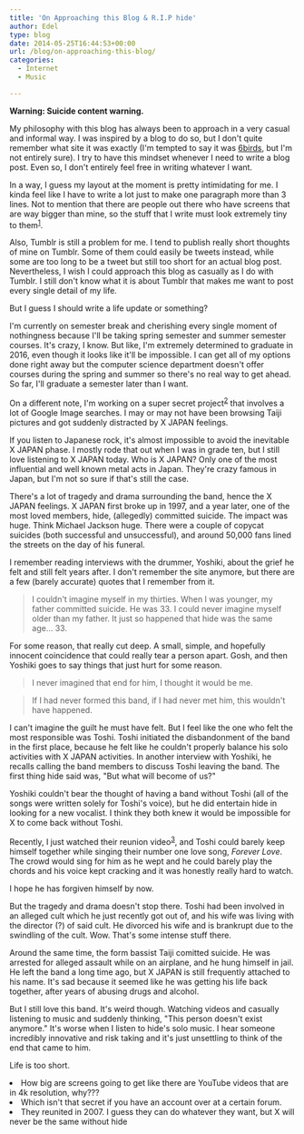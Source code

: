```yaml
---
title: 'On Approaching this Blog & R.I.P hide'
author: Edel
type: blog
date: 2014-05-25T16:44:53+00:00
url: /blog/on-approaching-this-blog/
categories:
  - Internet
  - Music

---
```

**Warning: Suicide content warning.**

My philosophy with this blog has always been to approach in a very casual and informal way. I was inspired by a blog to do so, but I don't quite remember what site it was exactly (I'm tempted to say it was [6birds][1], but I'm not entirely sure). I try to have this mindset whenever I need to write a blog post. Even so, I don't entirely feel free in writing whatever I want.

In a way, I guess my layout at the moment is pretty intimidating for me. I kinda feel like I have to write a lot just to make one paragraph more than 3 lines. Not to mention that there are people out there who have screens that are way bigger than mine, so the stuff that I write must look extremely tiny to them<sup class="footnote"><a href="#foot_ajs-fn-id_1-786" id="back_ajs-fn-id_1-786">1</a></sup>.

Also, Tumblr is still a problem for me. I tend to publish really short thoughts of mine on Tumblr. Some of them could easily be tweets instead, while some are too long to be a tweet but still too short for an actual blog post. Nevertheless, I wish I could approach this blog as casually as I do with Tumblr. I still don't know what it is about Tumblr that makes me want to post every single detail of my life.

But I guess I should write a life update or something?

I'm currently on semester break and cherishing every single moment of nothingness because I'll be taking spring semester and summer semester courses. It's crazy, I know. But like, I'm extremely determined to graduate in 2016, even though it looks like it'll be impossible. I can get all of my options done right away but the computer science department doesn't offer courses during the spring and summer so there's no real way to get ahead. So far, I'll graduate a semester later than I want.

On a different note, I'm working on a super secret project<sup class="footnote"><a href="#foot_ajs-fn-id_2-786" id="back_ajs-fn-id_2-786">2</a></sup> that involves a lot of Google Image searches. I may or may not have been browsing Taiji pictures and got suddenly distracted by X JAPAN feelings.

If you listen to Japanese rock, it's almost impossible to avoid the inevitable X JAPAN phase. I mostly rode that out when I was in grade ten, but I still love listening to X JAPAN today. Who is X JAPAN? Only one of the most influential and well known metal acts in Japan. They're crazy famous in Japan, but I'm not so sure if that's still the case.

There's a lot of tragedy and drama surrounding the band, hence the X JAPAN feelings. X JAPAN first broke up in 1997, and a year later, one of the most loved members, hide, (allegedly) committed suicide. The impact was huge. Think Michael Jackson huge. There were a couple of copycat suicides (both successful and unsuccessful), and around 50,000 fans lined the streets on the day of his funeral.

I remember reading interviews with the drummer, Yoshiki, about the grief he felt and still felt years after. I don't remember the site anymore, but there are a few (barely accurate) quotes that I remember from it. 

> I couldn't imagine myself in my thirties. When I was younger, my father committed suicide. He was 33. I could never imagine myself older than my father. It just so happened that hide was the same age... 33.

For some reason, that really cut deep. A small, simple, and hopefully innocent coincidence that could really tear a person apart. Gosh, and then Yoshiki goes to say things that just hurt for some reason.

> I never imagined that end for him, I thought it would be me.

> If I had never formed this band, if I had never met him, this wouldn't have happened.

I can't imagine the guilt he must have felt. But I feel like the one who felt the most responsible was Toshi. Toshi initiated the disbandonment of the band in the first place, because he felt like he couldn't properly balance his solo activities with X JAPAN activities. In another interview with Yoshiki, he recalls calling the band members to discuss Toshi leaving the band. The first thing hide said was, "But what will become of us?"

Yoshiki couldn't bear the thought of having a band without Toshi (all of the songs were written solely for Toshi's voice), but he did entertain hide in looking for a new vocalist. I think they both knew it would be impossible for X to come back without Toshi.

Recently, I just watched their reunion video<sup class="footnote"><a href="#foot_ajs-fn-id_3-786" id="back_ajs-fn-id_3-786">3</a></sup>, and Toshi could barely keep himself together while singing their number one love song, _Forever Love_. The crowd would sing for him as he wept and he could barely play the chords and his voice kept cracking and it was honestly really hard to watch.

I hope he has forgiven himself by now.

But the tragedy and drama doesn't stop there. Toshi had been involved in an alleged cult which he just recently got out of, and his wife was living with the director (?) of said cult. He divorced his wife and is brankrupt due to the swindling of the cult. Wow. That's some intense stuff there.

Around the same time, the form bassist Taiji comitted suicide. He was arrested for alleged assault while on an airplane, and he hung himself in jail. He left the band a long time ago, but X JAPAN is still frequently attached to his name. It's sad because it seemed like he was getting his life back together, after years of abusing drugs and alcohol.

But I still love this band. It's weird though. Watching videos and casually listening to music and suddenly thinking, "This person doesn't exist anymore." It's worse when I listen to hide's solo music. I hear someone incredibly innovative and risk taking and it's just unsettling to think of the end that came to him.

Life is too short.


  <li>
    <a id="foot_ajs-fn-id_1-786"></a>How big are screens going to get like there are YouTube videos that are in 4k resolution, why???&nbsp;&nbsp;<a class="ajs-back-link" href="#back_ajs-fn-id_1-786"></a>
  </li>
  <li>
    <a id="foot_ajs-fn-id_2-786"></a>Which isn't that secret if you have an account over at a certain forum.&nbsp;&nbsp;<a class="ajs-back-link" href="#back_ajs-fn-id_2-786"></a>
  </li>
  <li>
    <a id="foot_ajs-fn-id_3-786"></a>They reunited in 2007. I guess they can do whatever they want, but X will never be the same without hide&nbsp;&nbsp;<a class="ajs-back-link" href="#back_ajs-fn-id_3-786"></a>
  </li>


<div id="ajs-fn-id_1-786" style="display:none;margin:0;" class="ajs-footnote-popup">
  <div>
    How big are screens going to get like there are YouTube videos that are in 4k resolution, why???
  </div>
</div>

<div id="ajs-fn-id_2-786" style="display:none;margin:0;" class="ajs-footnote-popup">
  <div>
    Which isn't that secret if you have an account over at a certain forum.
  </div>
</div>

<div id="ajs-fn-id_3-786" style="display:none;margin:0;" class="ajs-footnote-popup">
  <div>
    They reunited in 2007. I guess they can do whatever they want, but X will never be the same without hide
  </div>
</div>

 [1]: http://6birds.net